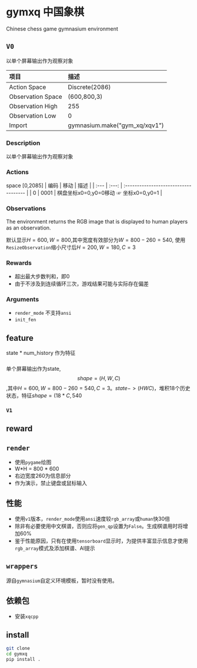 # gymxq 中国象棋
Chinese chess game gymnasium environment 


## `V0`
以单个屏幕输出作为观察对象

| 项目              | 描述                          |
| :---------------- | :---------------------------- |
| Action Space      | Discrete(2086)                |
| Observation Space | (600,800,3)                   |
| Observation High  | 255                           |
| Observation Low   | 0                             |
| Import            | gymnasium.make("gym_xq/xqv1") |

### Description
以单个屏幕输出作为观察对象

### Actions
space [0,2085]
| 编码 | 移动  | 描述                                  |
| :--- | :---: | :------------------------------------ |
| 0    | 0001  | 棋盘坐标x0=0,y0=0移动 ☞ 坐标x0=0,y0=1 |


### Observations
The environment returns the RGB image that is displayed to human players as an observation.

默认显示$H=600,W=800$,其中宽度有效部分为$W=800-260=540$, 使用`ResizeObservation`缩小尺寸后$H=200,W=180,C=3$

### Rewards

+ 超出最大步数判和，即0
+ 由于不涉及到连续循环三次，游戏结果可能与实际存在偏差

### Arguments

+ `render_mode` 不支持`ansi`
+ `init_fen`

## feature

state * num_history 作为特征

### 

单个屏幕输出作为state,$$shape=(H, W, C)$$,其中$H=600,W=800-260=540,C=3$。$state -> (H W C)$，堆积18个历史状态，特征$shape=(18*C,540$

### `V1`


## reward

## `render`

- 使用`pygame`绘图
- W*H = 800 * 600 
- 右边宽度260为信息部分
- 作为演示，禁止键盘或鼠标输入

## 性能

+ 使用`v1`版本，`render_mode`使用`ansi`速度较`rgb_array`或`human`快30倍
+ 除非有必要使用中文棋谱，否则应将`gen_qp`设置为`False`。生成棋谱用时将增加60%
+ 鉴于性能原因，只有在使用`tensorboard`显示时，为提供丰富显示信息才使用`rgb_array`模式及添加棋谱、AI提示

## `wrappers`

源自`gymnasium`自定义环境模板，暂时没有使用。

## 依赖包

- 安装`xqcpp`

## install 
```bash
git clone 
cd gymxq
pip install .
```